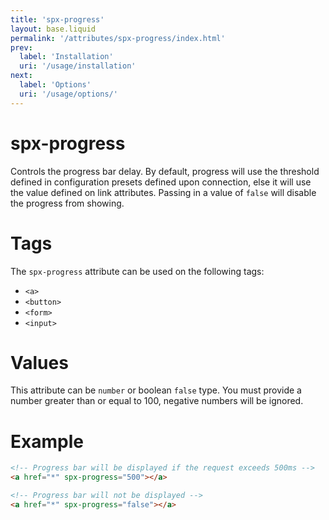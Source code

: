 ```yaml
---
title: 'spx-progress'
layout: base.liquid
permalink: '/attributes/spx-progress/index.html'
prev:
  label: 'Installation'
  uri: '/usage/installation'
next:
  label: 'Options'
  uri: '/usage/options/'
---
```


# spx-progress

Controls the progress bar delay. By default, progress will use the threshold defined in configuration presets defined upon connection, else it will use the value defined on link attributes. Passing in a value of `false` will disable the progress from showing.

# Tags

The `spx-progress` attribute can be used on the following tags:

- `<a>`
- `<button>`
- `<form>`
- `<input>`

# Values

This attribute can be `number` or boolean `false` type. You must provide a number greater than or equal to 100, negative numbers will be ignored.

# Example

```html
<!-- Progress bar will be displayed if the request exceeds 500ms -->
<a href="*" spx-progress="500"></a>

<!-- Progress bar will not be displayed -->
<a href="*" spx-progress="false"></a>
```
